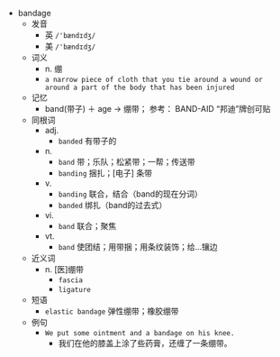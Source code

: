 - bandage
  - 发音
    - 英 `/'bændɪdʒ/`
    - 美 `/'bændɪdʒ/`
  - 词义
    - n. 绷
    - `a narrow piece of cloth that you tie around a wound or around a part of the body that has been injured`
  - 记忆
    - band(带子) ＋ age → 绷带； 参考： BAND-AID “邦迪”牌创可贴
  - 同根词
    - adj.
      - `banded` 有带子的
    - n.
      - `band` 带；乐队；松紧带；一帮；传送带
      - `banding` 捆扎；[电子] 条带
    - v.
      - `banding` 联合，结合（band的现在分词）
      - `banded` 绑扎（band的过去式）
    - vi.
      - `band` 联合；聚焦
    - vt.
      - `band` 使团结；用带捆；用条纹装饰；给…镶边
  - 近义词
    - n. [医]绷带
      - `fascia`
      - `ligature`
  - 短语
    - `elastic bandage` 弹性绷带；橡胶绷带 
  - 例句
    - `We put some ointment and a bandage on his knee.`
      - 我们在他的膝盖上涂了些药膏，还缠了一条绷带。

